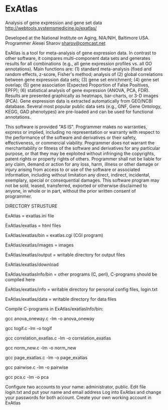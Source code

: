 # ExAtlas
Analysis of gene expression and gene set data http://webtools.systemsmedicine.jp/exatlas/

Developed at the National Institute on Aging, NIA/NIH, Baltimore USA.
Programmer Alexei Sharov sharov@comcast.net

ExAtlas is a tool for meta-analysis of gene expression data. In contrast to other software, it compares multi-component data sets and generates results for all combinations (e.g., all gene expression profiles vs. all GO annotations). Main functions are: (1) standard meta-analysis (fixed and random effects, z-score, Fisher's method; analysis of (2) global correlations between gene expression data sets; (3) gene set enrichment; (4) gene set overlap; (5) gene association (Expected Proportion of False Positives, EPFP); (6) statistical analysis of gene expression (ANOVA, PCA, FDR). Results are presented graphically as heatmaps, bar-charts, or 3-D images (PCA). Gene expression data is extracted automatically from GEO/NCBI database. Several most popular public data sets (e.g., GNF, Gene Ontology, KEGG, GAD phenotypes) are pre-loaded and can be used for functional annotations.

This software is provided "AS IS".  Programmer makes no warranties, express or implied, including no representation or warranty with respect to
the performance of the software and derivatives or their safety, effectiveness, or commercial viability. Programmer does not warrant the
merchantability or fitness of the software and derivatives for any particular purpose, or that they may be exploited without infringing
the copyrights, patent rights or property rights of others. Programmer shall not be liable for any claim, demand or action for any loss, harm,
illness or other damage or injury arising from access to or use of the software or associated information, including without limitation any
direct, indirect, incidental, exemplary, special or consequential damages. This software program may not be sold, leased, transferred, exported
or otherwise disclaimed to anyone, in whole or in part, without the prior written consent of programmer.

DIRECTORY STRUSTURE

ExAtlas = exatlas.ini file

ExAtlas/exatlas = html files

ExAtlas/exatlas/bin = exatlas.cgi (CGI program)

ExAtlas/exatlas/images = images

ExAtlas/exatlas/output = writable directory for output files

ExAtlas/exatlas/download

ExAtlas/exatlasInfo/bin = other programs (C, perl), C-programs should be compiled here

ExAtlas/exatlas/info = writable directory for personal config files, login.txt

ExAtlas/exatlas/data = writable directory for data files

Compile C-programs in ExAtlas/exatlasInfo/bin:

gcc anova_oneway.c -lm -o anova_oneway

gcc togif.c -lm -o togif

gcc correlation_exatlas.c -lm -o correlation_exatlas

gcc norm_new.c -lm -o norm_new

gcc page_exatlas.c -lm -o page_exatlas

gcc pairwise.c -lm -o pairwise

gcc pca.c -lm -o pca

Configure two accounts to your name: administrator, public. Edit file login.txt and put your name and email address
Log into ExAtlas and change your passwords for both account. Create your own working account in ExAtlas
